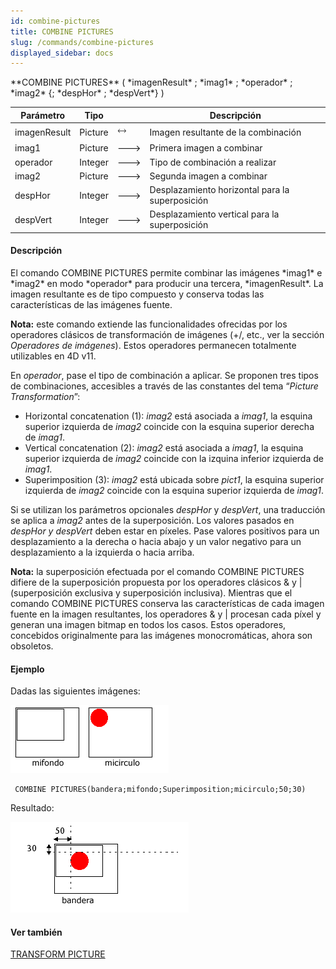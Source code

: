 ```yaml
---
id: combine-pictures
title: COMBINE PICTURES
slug: /commands/combine-pictures
displayed_sidebar: docs
---
```


<!--REF #_command_.COMBINE PICTURES.Syntax-->**COMBINE PICTURES** ( *imagenResult* ; *imag1* ; *operador* ; *imag2* {; *despHor* ; *despVert*} )<!-- END REF-->
<!--REF #_command_.COMBINE PICTURES.Params-->
| Parámetro | Tipo |  | Descripción |
| --- | --- | --- | --- |
| imagenResult | Picture | &#x1F858; | Imagen resultante de la combinación |
| imag1 | Picture | &#x1F852; | Primera imagen a combinar |
| operador | Integer | &#x1F852; | Tipo de combinación a realizar |
| imag2 | Picture | &#x1F852; | Segunda imagen a combinar |
| despHor | Integer | &#x1F852; | Desplazamiento horizontal para la superposición |
| despVert | Integer | &#x1F852; | Desplazamiento vertical para la superposición |

<!-- END REF-->

#### Descripción 

<!--REF #_command_.COMBINE PICTURES.Summary-->El comando COMBINE PICTURES permite combinar las imágenes *imag1* e *imag2* en modo *operador* para producir una tercera, *imagenResult*.<!-- END REF--> La imagen resultante es de tipo compuesto y conserva todas las características de las imágenes fuente. 

**Nota:** este comando extiende las funcionalidades ofrecidas por los operadores clásicos de transformación de imágenes (+/, etc., ver la sección *Operadores de imágenes*). Estos operadores permanecen totalmente utilizables en 4D v11.

En *operador*, pase el tipo de combinación a aplicar. Se proponen tres tipos de combinaciones, accesibles a través de las constantes del tema “*Picture Transformation*”:

* Horizontal concatenation (1): *imag2* está asociada a *imag1*, la esquina superior izquierda de *imag2* coincide con la esquina superior derecha de *imag1*.
* Vertical concatenation (2): *imag2* está asociada a *imag1*, la esquina superior izquierda de *imag2* coincide con la izquina inferior izquierda de *imag1*.
* Superimposition (3): *imag2* está ubicada sobre *pict1*, la esquina superior izquierda de *imag2* coincide con la esquina superior izquierda de *imag1*.

Si se utilizan los parámetros opcionales *despHor* y *despVert*, una traducción se aplica a *imag2* antes de la superposición. Los valores pasados en *despHor y* *despVert* deben estar en píxeles. Pase valores positivos para un desplazamiento a la derecha o hacia abajo y un valor negativo para un desplazamiento a la izquierda o hacia arriba.

**Nota:** la superposición efectuada por el comando COMBINE PICTURES difiere de la superposición propuesta por los operadores clásicos & y |(superposición exclusiva y superposición inclusiva). Mientras que el comando COMBINE PICTURES conserva las características de cada imagen fuente en la imagen resultantes, los operadores & y | procesan cada píxel y generan una imagen bitmap en todos los casos. Estos operadores, concebidos originalmente para las imágenes monocromáticas, ahora son obsoletos.

#### Ejemplo 

Dadas las siguientes imágenes: 

![](../assets/en/commands/pict27793.es.png)

```4d
 COMBINE PICTURES(bandera;mifondo;Superimposition;micirculo;50;30)
```

Resultado:

![](../assets/en/commands/pict27794.es.png)

#### Ver también 

[TRANSFORM PICTURE](transform-picture.md)  